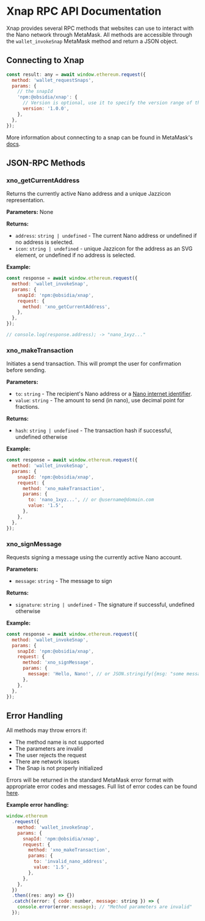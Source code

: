 # Xnap RPC API Documentation

Xnap provides several RPC methods that websites can use to interact with the Nano network through MetaMask. All methods are accessible through the `wallet_invokeSnap` MetaMask method and return a JSON object.

## Connecting to Xnap

```javascript
const result: any = await window.ethereum.request({
  method: 'wallet_requestSnaps',
  params: {
    // the snapId
    'npm:@obsidia/xnap': {
      // Version is optional, use it to specify the version range of the snap or leave as empty object
      version: '1.0.0',
    },
  },
});
```

More information about connecting to a snap can be found in MetaMask's [docs](https://docs.metamask.io/snaps/how-to/allow-automatic-connections/).

## JSON-RPC Methods

### xno_getCurrentAddress

Returns the currently active Nano address and a unique Jazzicon representation.

**Parameters:** None

**Returns:**

- `address`: `string | undefined` - The current Nano address or undefined if no address is selected.
- `icon`: `string | undefined` - unique Jazzicon for the address as an SVG element, or undefined if no address is selected.

**Example:**

```javascript
const response = await window.ethereum.request({
  method: 'wallet_invokeSnap',
  params: {
    snapId: 'npm:@obsidia/xnap',
    request: {
      method: 'xno_getCurrentAddress',
    },
  },
});

// console.log(response.address); -> "nano_1xyz..."
```

### xno_makeTransaction

Initiates a send transaction. This will prompt the user for confirmation before sending.

**Parameters:**

- `to`: `string` - The recipient's Nano address or a [Nano internet identifier](https://github.com/mistakia/nano-community/blob/cae1dd3938fa1ca3e51c8d672187294bf3bcc8da/docs/getting-started-devs/integrations.md#nano-internet-identifiers).
- `value`: `string` - The amount to send (in nano), use decimal point for fractions.

**Returns:**

- `hash`: `string | undefined` - The transaction hash if successful, undefined otherwise

**Example:**

```javascript
const response = await window.ethereum.request({
  method: 'wallet_invokeSnap',
  params: {
    snapId: 'npm:@obsidia/xnap',
    request: {
      method: 'xno_makeTransaction',
      params: {
        to: 'nano_1xyz...', // or @username@domain.com
        value: '1.5',
      },
    },
  },
});
```

### xno_signMessage

Requests signing a message using the currently active Nano account.

**Parameters:**

- `message`: `string` - The message to sign

**Returns:**

- `signature`: `string | undefined` - The signature if successful, undefined otherwise

**Example:**

```javascript
const response = await window.ethereum.request({
  method: 'wallet_invokeSnap',
  params: {
    snapId: 'npm:@obsidia/xnap',
    request: {
      method: 'xno_signMessage',
      params: {
        message: 'Hello, Nano!', // or JSON.stringify({msg: "some message to sign"})
      },
    },
  },
});
```

## Error Handling

All methods may throw errors if:

- The method name is not supported
- The parameters are invalid
- The user rejects the request
- There are network issues
- The Snap is not properly initialized

Errors will be returned in the standard MetaMask error format with appropriate error codes and messages. Full list of error codes can be found [here](src/errors/RequestErrors.ts).

**Example error handling:**

```javascript
window.ethereum
  .request({
    method: 'wallet_invokeSnap',
    params: {
      snapId: 'npm:@obsidia/xnap',
      request: {
        method: 'xno_makeTransaction',
        params: {
          to: 'invalid_nano_address',
          value: '1.5',
        },
      },
    },
  })
  .then((res: any) => {})
  .catch((error: { code: number, message: string }) => {
    console.error(error.message); // "Method parameters are invalid"
  });
```
